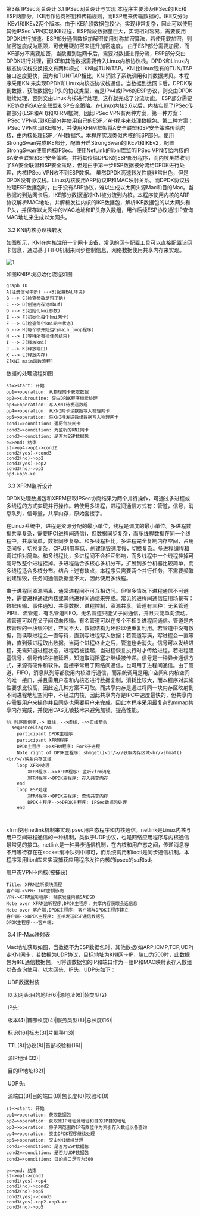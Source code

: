 第3章 IPSec网关设计
	3.1 IPSec网关设计与实现
​	本程序主要涉及IPSec的IKE和ESP两部分，IKE用作协商密钥和传输规则，而ESP用来传输数据的。IKE又分为IKEv1和IKEv2两个版本。由于IKE阶段数据包较少，实现非常复杂，因此可以使用其他IPSec VPN实现IKE过程，ESP阶段数据量巨大，实现相对容易，需要使用DPDK进行加速。ESP部分通信数据加解密使用对称加密算法，若使用软加密，则加密速度成为瓶颈，可使用硬加密来提升加密速度。
	由于ESP部分需要加密，而IKE部分不需要加密，当数据到达网卡后，需要对数据进行分流，ESP部分交由DPDK进行处理，而IKE和其他数据需要传入Linux内核协议栈。DPDK和Linux内核态协议栈交换报文有两种模式：KNI或TUN/TAP。KNI比Linux现有的TUN/TAP接口速度更快，因为和TUN/TAP相比，KNI消除了系统调用和其数据拷贝。本程序采用KNI来实现DPDK和Linux内核态协议栈通信。当数据到达网卡后，DPDK取到数据，获取数据包IP头的协议类型，若是IPv4或IPv6的ESP协议，则交由DPDK继续处理，否则交由Linux内核进行处理。这样就完成了分流功能。
	ESP部分需要IKE协商的SA安全联盟和SP安全策略。在Linux内核2.6以后，内核实现了IPSec传输部分(ESP和AH)和XFRM框架。因此IPSec VPN有两种方案，第一种方案：IPSec VPN实现IKE部分并使用自己的ESP／AH程序来处理数据包。第二种方案：IPSec VPN实现IKE部分，并使用XFRM框架将A安全联盟和SP安全策略传给内核，由内核处理ESP／AH数据包。本程序实现类似内核的ESP部分。使用StrongSwan完成IKE部分，配置开启StrongSwan的IKEv1和IKEv2，配置StrongSwan使用内核IPSec。使用NetLink的libnl库监听IPSec VPN传给内核的SA安全联盟和SP安全策略，并将其传给DPDK的ESP部分程序，而内核虽然收到了SA安全联盟和SP安全策略，但是由于第一步ESP数据被分流给DPDK进行处理，内核IPSec VPN收不到ESP数据。
	虽然DPDK高速转发性能非常出色，但是DPDK没有协议栈。Linux内核使用ARP协议IP和MAC映射关系。而DPDK协议栈处理ESP数据包时，由于没有ARP协议，难以生成以太网头源Mac和目的Mac。当数据的到达网卡后，IKE部分数据通过KNI被分流到内核。本程序使用内核的ARP协议解析MAC地址，并解析发往内核的IKE数据包，解析IKE数据包的以太网头和IP头，并保存以太网中的MAC地址和IP头存入数组，用作后续ESP协议通过IP查询MAC地址来生成以太网头。

​	3.2 KNI内核协议栈转发

如图所示，KNI在内核注册一个网卡设备，常见的网卡配置工具可以直接配置该网卡信息，通过基于FIFO机制来同步控制信息，网络数据使用共享内存来实现。

![1](/Users/yinyue/bysj/notes/img/1.png)



如图KNI环境初始化流程如图

```mermaid
graph TD
A(注册信号中断) -->B(配置EAL环境)
B --> C(检查参数是否正确)
C --> D(创建内存池mbuf)
D --> E(初始化kni参数)
E --> F(初始化每个kni网卡)
F --> G(检查每个kni网卡状态)
G --> H(每个核开始运行main_loop程序)
H --> I(等待所有核任务结束)
I --> J(释放kni)
J --> K(释放端口)
K --> L(释放内存)
Z[KNI main函数流程]
```

数据的处理流程如图

```flow
st=>start: 开始
op1=>operation: 从物理网卡获取数据
op2=>subroutine: 交由DPDK程序继续处理
op3=>operation: 写入KNI待发送数组
op4=>operation: 从KNI网卡读数据写入物理网卡
op5=>operation: 将KNI待发送数组数据写入物理网卡
cond1=>condition: 遍历每块网卡
cond2=>condition: 为监听的KNI网卡
cond3=>condition: 是否为ESP数据包
e=>end: 结束
st->op4->op1->cond2
cond2(yes)->cond3
cond2(no)->op2
cond3(yes)->op2
cond3(no)->op3
op3->op5->e

```

​	3.3 XFRM监听设计

​	DPDK处理数据包和XFRM获取IPSec协商结果为两个并行操作，可通过多进程或多线程的方式实现并行操作。若使用多进程，进程间通信方式有：管道，信号，消息队列，信号量，共享内存，原始套接字。

​	在Linux系统中，进程是资源分配的最小单位，线程是调度的最小单位。多进程数据共享复杂，需要IPC(进程间通信)，但数据同步复杂，而多线程数据在同一个线程中，共享简单，数据同步复杂。和多线程相比，多进程完全复制内存空间，占用空间多，切换复杂，CPU利用率低，创建销毁速度慢，切换复杂。多进程编程和调试相对简单。和多线程比，多进程间不会相互影响，而多线程中一个线程挂掉可能导致整个进程挂掉。多进程适合多核心多机分布，扩展到多台机器比较简单，而多线程适合多核分布。结合上述有缺点，本程序只需要两个并行任务，不需要频繁创建销毁，任务间通信数据量不大，因此使用多线程。

​	由于进程间资源隔离，通常进程间不可互相访问。但很多情况下进程通信不可避免，需要进程通过内核或其他进程间通信来完成。常见的进程间通信应用场景有：数据传输、事件通知、共享数据、进程控制、资源共享。管道有三种：无名管道PIPE、流管道、有名管道FIFO。无名管道只能父子间通信，并且只能单向流动。流管道可以在父子间双向传输。有名管道可以在多个不相关进程间通信。管道是内核管理的一块缓冲区，空间不大，数据结构为环形以便重复利用。若管道中没有数据，则读取进程会一直等待，直到写进程写入数据；若管道写满，写进程会一直等待，直到读进程取出数据。当两个进程终止之后，管道也会消失。信号可以发给进程，无需知道进程状态，进程若被挂起，当进程恢复执行时才传给进程。若进程阻塞信号，信号传递讲被延迟，知道取消阻塞才继续被传递。信号是一种异步通信方式，来源有硬件和软件。套接字常用于网络间通信，也可用于进程间通信。由于管道，FIFO，消息队列等都使用内核进行通信，而系统调用是用户空间和内核空间的唯一接口，并且需用户态和内核态进行数据复制，消耗比较大，而本程序对实施性要求比较高，因此这几种方案不可取。而共享内存是通过将同一块内存区映射到不同进程地址空间中，不经过内核，因此共享内存是IPC中速度最快的，但共享内存需要用户来操作并且同步也需要用户来完成。因此本程序采用最复杂的mmap共享内存完成，并使用CAS无锁技术来避免加锁，提高性能。

```mermaid
%% 时序图例子,-> 直线，-->虚线，->>实线箭头
  sequenceDiagram
    participant DPDK主程序
    participant XFRM程序
    DPDK主程序-->>XFRM程序: Fork子进程
    Note right of DPDK主程序: shmget()<br/>//获取内存区域<br/>shmat()<br/>//映射内存区域
    loop XFRM处理
        XFRM程序-->>XFRM程序: 监听xfrm消息
        XFRM程序->DPDK主程序: 存入共享内存
    end
    loop ESP处理
        XFRM程序->DPDK主程序: 查询共享内存
        DPDK主程序-->>DPDK主程序: IPSec数据包处理
    end
    
    
```

​	xfrm使用netlink机制来实现ipsec用户态程序和内核通信。netlink是Linux内核与用户空间进程通信的一种机制，类似于UDP协议，也是网络应用程序与内核通信最常见的接口。netlink是一种异步通信机制，在内核和用户态之间，传递消息存不用等待存在在socket缓冲队列中即可，而系统调用和ioctl是同步通信机制。本程序采用libnl库来实现捕获应用程序发往内核的ipsec的sa和sd。

用户态VPN->内核(被捕获)

```sequence
Title: XFRM监听模块流程
客户端->VPN: IKE密钥协商
VPN->XFRM监听程序: 捕获发往内核SA和SD
Note over XFRM监听程序,DPDK主程序: 共享内存获取会话信息
Note over 客户端,DPDK主程序: 客户端与DPDK主程序建立
客户端-->DPDK主程序: 互相发送ESP通信数据包
DPDK主程序-->客户端:
```

​	3.4 IP-Mac映射表

​			Mac地址获取如图，当数据不为ESP数据包时，其他数据(如ARP,ICMP,TCP,UDP)走KNI网卡，若数据为UDP协议，目标地址为KNI网卡IP，端口为500时，此数据包为IKE通信数据包，可将该数据包的IP和端口作为一组IP和MAC映射表存入数组以备查询使用，以太网头、IP头、UDP头如下：

​			UDP数据封装

​			以太网头:目的地址(6)|源地址(6)|帧类型(2)

​			IP头:

​					版本(4)|首部长度(4)|服务类型(8)|总长度(16)|

​					标识(16)|标志(3)|片偏移(13)|

​					TTL(8)|协议(8)|首部校验和(16)|

​					源IP地址(32)|

​					目的IP地址(32)|

​			UDP头:

​				源端口(8)|目的端口(8)|包长度(8)|校验和(8)

```flow
st=>start: 开始
op1=>operation: 获取数据包
op2=>operation: 获取原IP地址源地址和目的IP目的地址
op3=>operation: 将子网范围的IP有效位作为索引存入数组以备查询
op4=>operation: 交由DPDK程序继续处理
op5=>operation: 交由KNI继续处理
cond1=>condition: 是否为ESP数据包
cond2=>condition: 是否为UDP数据包
cond3=>condition: 目的端口是否为500

e=>end: 结束
st->op1->cond1
cond1(yes)->op4
cond1(no)->cond2
cond2(no)->op5
cond2(yes)->cond3
cond3(yes)->op2->op3->e
cond3(no)->op5


```

​			